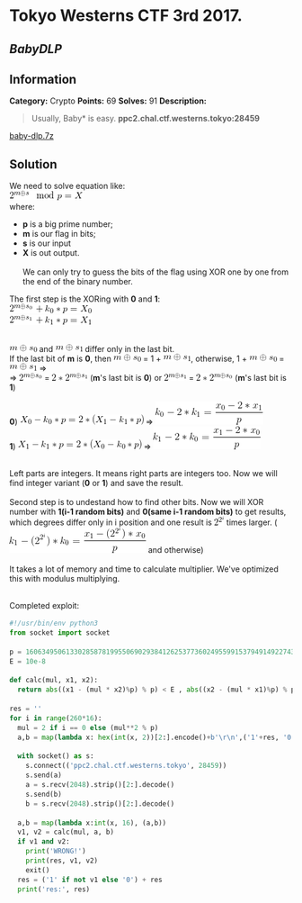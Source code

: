 # __Tokyo Westerns CTF 3rd 2017.__ 
## _BabyDLP_

## Information
**Category:** Crypto
**Points:** 69
**Solves:** 91
**Description:** 
> Usually, Baby* is easy. **ppc2.chal.ctf.westerns.tokyo:28459**

[baby-dlp.7z](https://twctf2017.azureedge.net/attachments/baby-dlp.7z-0d3cc9d636e664e37fd628b723b121bcaeb514b857a324ebd01c6e1e734b31de)


## Solution

We need to solve equation like: <br/>
![equation](./images/1.png)
<br />
where:<br />
- __p__ is a big prime number; <br/>
- __m__ is our flag in bits; <br/>
- __s__ is our input <br/>
- __X__ is out output. <br/><br/>
We can only try to guess the bits of the flag using XOR one by one from the end of the binary number.<br />

The first step is the XORing with __0__ and __1__: <br/>
![equation](./images/2.png)<br/>
![equation](./images/3.png) <br/><br/>

![equation](./images/4.png) and 
![equation](./images/5.png) differ only in the last bit. <br/>
If the last bit of __m__ is __0__, then ![equation](./images/6.png) = 1 + ![equation](./images/7.png), otherwise, 1 + ![equation](./images/8.png) = ![equation](./images/9.png) => <br/>
 => ![equation](./images/10.png) = ![equation](./images/11.png) (__m__'s last bit is __0__) or ![equation](./images/12.png) = ![equation](./images/13.png) (__m__'s last bit is __1__) <br/><br/>
__0__)
![equation](./images/14.png) => ![equation](./images/15.png) <br/>
__1__)
![equation](./images/16.png) => ![equation](./images/17.png) <br/><br/>

Left parts are integers. It means right parts are integers too. Now we will find integer variant (__0__ or __1__) and save the result. <br/><br/>
Second step is to undestand how to find other bits. Now we will XOR number with __1(i-1 random bits)__ and __0(same i-1 random bits)__ to get results, which degrees differ only in i position and one result is ![equation](./images/18.png) times larger. (![equation](./images/19.png) and otherwise)<br/><br/>
It takes a lot of memory and time to calculate multiplier. We've optimized this with modulus multiplying. <br/><br/>

Completed exploit:
```py
#!/usr/bin/env python3
from socket import socket

p = 160634950613302858781995506902938412625377360249559915379491492274326359260806831823821711441204122060415286351711411013883400510041411782176467940678464161205204391247137689678794367049197824119717278923753940984084059450704378828123780678883777306239500480793044460796256306557893061457956479624163771194201
E = 10e-8

def calc(mul, x1, x2):
  return abs((x1 - (mul * x2)%p) % p) < E , abs((x2 - (mul * x1)%p) % p) < E

res = ''
for i in range(260*16):
  mul = 2 if i == 0 else (mul**2 % p)
  a,b = map(lambda x: hex(int(x, 2))[2:].encode()+b'\r\n',('1'+res, '0'+res))
  
  with socket() as s:
    s.connect(('ppc2.chal.ctf.westerns.tokyo', 28459))
    s.send(a)
    a = s.recv(2048).strip()[2:].decode()
    s.send(b)
    b = s.recv(2048).strip()[2:].decode()
    
  a,b = map(lambda x:int(x, 16), (a,b))
  v1, v2 = calc(mul, a, b)
  if v1 and v2:
    print('WRONG!')
    print(res, v1, v2)
    exit()
  res = ('1' if not v1 else '0') + res
  print('res:', res)
```
